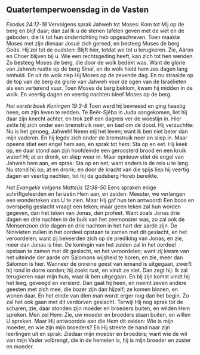 ## Quatertemperwoensdag in de Vasten

*Exodus 24:12-18*
Vervolgens sprak Jahweh tot Moses: Kom tot Mij op de berg en blijf daar; dan zal Ik u de stenen tafelen geven met de wet en de geboden, die Ik tot hun onderrichting heb opgeschreven. Toen maakte Moses met zijn dienaar Josuë zich gereed, en besteeg Moses de berg Gods. Hij zei tot de oudsten: Blijft hier, totdat we tot u terugkeren. Zie, Aäron en Choer blijven bij u. Wie een rechtsgeding heeft, kan zich tot hen wenden. Zo besteeg Moses de berg, die door de wolk bedekt was. Want de glorie van Jahweh rustte op de berg Sinaï, en de wolk hield hem zes dagen lang omhuld. En uit de wolk riep Hij Moses op de zevende dag. En nu straalde op de top van de berg de glorie van Jahweh voor de ogen van de Israëlieten als een verterend vuur. Toen Moses de berg beklom, kwam hij midden in de wolk. En veertig dagen en veertig nachten bleef Moses op de berg. 

*Het eerste boek Koningen 19:3-8*
Toen werd hij bevreesd en ging haastig heen, om zijn leven te redden. Te Beër-Sjéba in Juda aangekomen, liet hij daar zijn knecht achter, en trok zelf een dagreis ver de woestijn in. Hier zette hij zich onder een bremstruik neer, en bad om de dood. Hij verzuchtte: Nu is het genoeg, Jahweh! Neem mij het leven; want ik ben niet beter dan mijn vaderen. En hij legde zich onder de bremstruik neer en sliep in. Maar opeens stiet een engel hem aan, en sprak tot hem: Sta op en eet. Hij keek op, en daar stond aan zijn hoofdeinde een geroosterd brood en een kruik water! Hij at en dronk, en sliep weer in. Maar opnieuw stiet de engel van Jahweh hem aan, en sprak: Sta op en eet; want anders is de reis u te lang. Nu stond hij op, at en dronk; en door de kracht van die spijs liep hij veertig dagen en veertig nachten, tot hij de godsberg Horeb bereikte. 

*Het Evangelie volgens Matteüs 12:38-50*
Eens spraken enige schriftgeleerden en farizeën Hem aan, en zeiden: Meester, we verlangen een wonderteken van U te zien. Maar Hij gaf hun ten antwoord: Een boos en overspelig geslacht vraagt een teken; maar geen teken zal hun worden gegeven, dan het teken van Jonas, den profeet. Want zoals Jonas drie dagen en drie nachten in de buik van het zeemonster was, zo zal ook de Mensenzoon drie dagen en drie nachten in het hart der aarde zijn. De Ninivieten zullen in het oordeel opstaan te zamen met dit geslacht, en het veroordelen; want zij bekeerden zich op de prediking van Jonas; en zie, meer dan Jonas is hier. De koningin van het zuiden zal in het oordeel opstaan te zamen met dit geslacht, en het veroordelen; want zij kwam van het uiteinde der aarde om Sálomons wijsheid te horen; en zie, meer dan Sálomon is hier. Wanneer de onreine geest van iemand is uitgegaan, zwerft hij rond in dorre oorden; hij zoekt rust, en vindt ze niet. Dan zegt hij: Ik zal terugkeren naar mijn huis, waar ik ben uitgegaan. En bij zijn komst vindt hij het leeg, geveegd en versierd. Dan gaat hij heen, en neemt zeven andere geesten met zich mee, die bozer zijn dan hijzelf; ze komen binnen, en wonen daar. En het einde van dien man wordt erger nog dan het begin. Zo zal het ook gaan met dit verdorven geslacht. Terwijl Hij nog sprak tot de scharen, zie, daar stonden zijn moeder en broeders buiten, en wilden Hem spreken. Men zei Hem: Zie, uw moeder en broeders staan buiten, en willen U spreken. Maar Hij antwoordde aan die Hem dit zeiden: Wie is mijn moeder, en wie zijn mijn broeders? En Hij strekte de hand naar zijn leerlingen uit en sprak: Ziedaar mijn moeder en broeders; want wie de wil van mijn Vader volbrengt, die in de hemelen is, hij is mijn broeder en zuster en moeder. 

